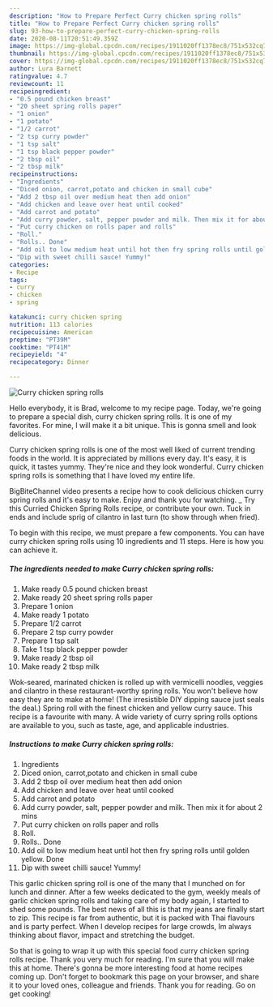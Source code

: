 ```yaml
---
description: "How to Prepare Perfect Curry chicken spring rolls"
title: "How to Prepare Perfect Curry chicken spring rolls"
slug: 93-how-to-prepare-perfect-curry-chicken-spring-rolls
date: 2020-08-11T20:51:49.359Z
image: https://img-global.cpcdn.com/recipes/1911020ff1378ec8/751x532cq70/curry-chicken-spring-rolls-recipe-main-photo.jpg
thumbnail: https://img-global.cpcdn.com/recipes/1911020ff1378ec8/751x532cq70/curry-chicken-spring-rolls-recipe-main-photo.jpg
cover: https://img-global.cpcdn.com/recipes/1911020ff1378ec8/751x532cq70/curry-chicken-spring-rolls-recipe-main-photo.jpg
author: Lura Barnett
ratingvalue: 4.7
reviewcount: 11
recipeingredient:
- "0.5 pound chicken breast"
- "20 sheet spring rolls paper"
- "1 onion"
- "1 potato"
- "1/2 carrot"
- "2 tsp curry powder"
- "1 tsp salt"
- "1 tsp black pepper powder"
- "2 tbsp oil"
- "2 tbsp milk"
recipeinstructions:
- "Ingredients"
- "Diced onion, carrot,potato and chicken in small cube"
- "Add 2 tbsp oil over medium heat then add onion"
- "Add chicken and leave over heat until cooked"
- "Add carrot and potato"
- "Add curry powder, salt, pepper powder and milk. Then mix it for about 2 mins"
- "Put curry chicken on rolls paper and rolls"
- "Roll."
- "Rolls.. Done"
- "Add oil to low medium heat until hot then fry spring rolls until golden yellow. Done"
- "Dip with sweet chilli sauce! Yummy!"
categories:
- Recipe
tags:
- curry
- chicken
- spring

katakunci: curry chicken spring 
nutrition: 113 calories
recipecuisine: American
preptime: "PT39M"
cooktime: "PT41M"
recipeyield: "4"
recipecategory: Dinner

---
```



![Curry chicken spring rolls](https://img-global.cpcdn.com/recipes/1911020ff1378ec8/751x532cq70/curry-chicken-spring-rolls-recipe-main-photo.jpg)

Hello everybody, it is Brad, welcome to my recipe page. Today, we're going to prepare a special dish, curry chicken spring rolls. It is one of my favorites. For mine, I will make it a bit unique. This is gonna smell and look delicious.

Curry chicken spring rolls is one of the most well liked of current trending foods in the world. It is appreciated by millions every day. It's easy, it is quick, it tastes yummy. They're nice and they look wonderful. Curry chicken spring rolls is something that I have loved my entire life.

BigBiteChannel video presents a recipe how to cook delicious chicken curry spring rolls and it&#39;s easy to make. Enjoy and thank you for watching. _ Try this Curried Chicken Spring Rolls recipe, or contribute your own. Tuck in ends and include sprig of cilantro in last turn (to show through when fried).


To begin with this recipe, we must prepare a few components. You can have curry chicken spring rolls using 10 ingredients and 11 steps. Here is how you can achieve it.

<!--inarticleads1-->

##### The ingredients needed to make Curry chicken spring rolls:

1. Make ready 0.5 pound chicken breast
1. Make ready 20 sheet spring rolls paper
1. Prepare 1 onion
1. Make ready 1 potato
1. Prepare 1/2 carrot
1. Prepare 2 tsp curry powder
1. Prepare 1 tsp salt
1. Take 1 tsp black pepper powder
1. Make ready 2 tbsp oil
1. Make ready 2 tbsp milk


Wok-seared, marinated chicken is rolled up with vermicelli noodles, veggies and cilantro in these restaurant-worthy spring rolls. You won&#39;t believe how easy they are to make at home! (The irresistible DIY dipping sauce just seals the deal.) Spring roll with the finest chicken and yellow curry sauce. This recipe is a favourite with many. A wide variety of curry spring rolls options are available to you, such as taste, age, and applicable industries. 

<!--inarticleads2-->

##### Instructions to make Curry chicken spring rolls:

1. Ingredients
1. Diced onion, carrot,potato and chicken in small cube
1. Add 2 tbsp oil over medium heat then add onion
1. Add chicken and leave over heat until cooked
1. Add carrot and potato
1. Add curry powder, salt, pepper powder and milk. Then mix it for about 2 mins
1. Put curry chicken on rolls paper and rolls
1. Roll.
1. Rolls.. Done
1. Add oil to low medium heat until hot then fry spring rolls until golden yellow. Done
1. Dip with sweet chilli sauce! Yummy!


This garlic chicken spring roll is one of the many that I munched on for lunch and dinner. After a few weeks dedicated to the gym, weekly meals of garlic chicken spring rolls and taking care of my body again, I started to shed some pounds. The best news of all this is that my jeans are finally start to zip. This recipe is far from authentic, but it is packed with Thai flavours and is party perfect. When I develop recipes for large crowds, Im always thinking about flavor, impact and stretching the budget. 

So that is going to wrap it up with this special food curry chicken spring rolls recipe. Thank you very much for reading. I'm sure that you will make this at home. There's gonna be more interesting food at home recipes coming up. Don't forget to bookmark this page on your browser, and share it to your loved ones, colleague and friends. Thank you for reading. Go on get cooking!
